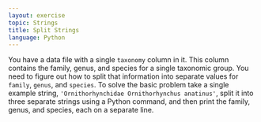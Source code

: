 ```yaml
---
layout: exercise
topic: Strings
title: Split Strings
language: Python
---
```


You have a data file with a single `taxonomy` column in it. This column contains
the family, genus, and species for a single taxonomic group. You need to figure
out how to split that information into separate values for `family`, `genus`, 
and `species`. To solve the basic problem take a single example string,
`'Ornithorhynchidae Ornithorhynchus anatinus'`, split it into three separate
strings using a Python command, and then print the family, genus, and species,
each on a separate line.
